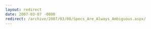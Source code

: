 ```yaml
---
layout: redirect
date: 2007-03-07 -0800
redirect: /archive/2007/03/08/Specs_Are_Always_Ambiguous.aspx/
---
```

